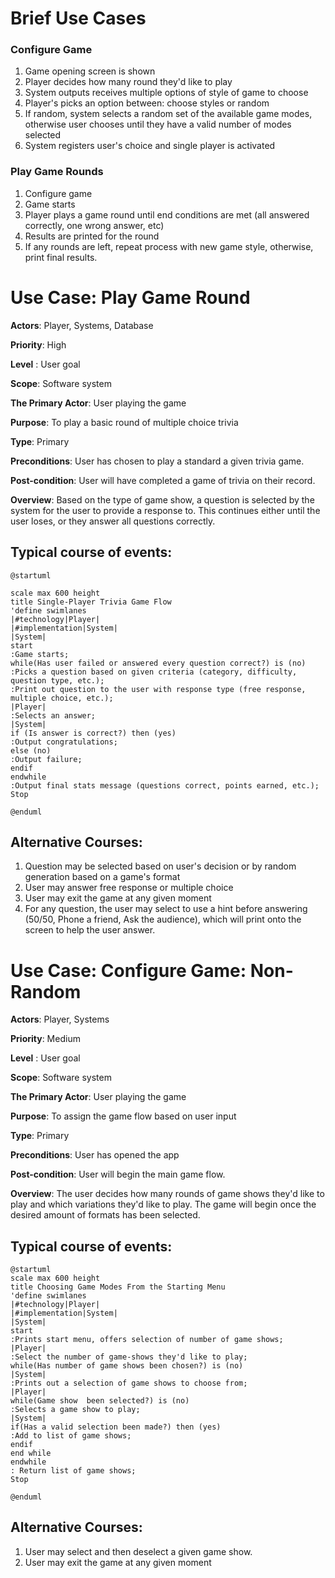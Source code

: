 # Brief Use Cases

### Configure Game
1. Game opening screen is shown
2. Player decides how many round they'd like to play
3. System outputs receives multiple options of style of game to choose
4. Player's picks an option between: choose styles or random
5. If random, system selects a random set of the available game modes, otherwise
user chooses until they have a valid number of modes selected
6. System registers user's choice and single player is activated




### Play Game Rounds
1. Configure game
2. Game starts
2. Player plays a game round until end conditions are met (all answered correctly, one wrong answer, etc)
3. Results are printed for the round
4. If any rounds are left, repeat process with new game style, otherwise, print final results.



Use Case: Play Game Round
=================================
**Actors**: Player, Systems, Database

**Priority**: High

**Level** : User goal

**Scope**: Software system

**The Primary Actor**: User playing the game

**Purpose**: To play a basic round of multiple choice trivia

**Type**: Primary

**Preconditions**: User has chosen to play a standard a given trivia game.

**Post-condition**: User will have completed a game of trivia on their record.

**Overview**: Based on the type of game show, a question is selected by the system for the user to provide a response to.
This continues either until the user loses, or they answer all questions correctly.

## Typical course of events:

```plantuml
@startuml

scale max 600 height
title Single-Player Trivia Game Flow
'define swimlanes
|#technology|Player|
|#implementation|System|
|System|
start
:Game starts;
while(Has user failed or answered every question correct?) is (no)
:Picks a question based on given criteria (category, difficulty, question type, etc.);
:Print out question to the user with response type (free response, multiple choice, etc.);
|Player|
:Selects an answer;
|System|
if (Is answer is correct?) then (yes)
:Output congratulations;
else (no)
:Output failure;
endif
endwhile
:Output final stats message (questions correct, points earned, etc.);
Stop

@enduml

```

Alternative Courses:
-----------
1. Question may be selected based on user's decision or by random generation based on a game's format
2. User may answer free response or multiple choice
3. User may exit the game at any given moment
4. For any question, the user may select to use a hint before answering (50/50, Phone a friend, Ask the audience),
which will print onto the screen to help the user answer.

Use Case: Configure Game: Non-Random
=================================
**Actors**: Player, Systems

**Priority**: Medium

**Level** : User goal

**Scope**: Software system

**The Primary Actor**: User playing the game

**Purpose**: To assign the game flow based on user input

**Type**: Primary

**Preconditions**: User has opened the app

**Post-condition**: User will begin the main game flow.

**Overview**: The user decides how many rounds of game shows they'd like to play and which variations they'd like to play.
The game will begin once the desired amount of formats has been selected.

Typical course of events:
----------------------
```plantuml
@startuml
scale max 600 height
title Choosing Game Modes From the Starting Menu
'define swimlanes
|#technology|Player|
|#implementation|System|
|System|
start
:Prints start menu, offers selection of number of game shows;
|Player|
:Select the number of game-shows they'd like to play;
while(Has number of game shows been chosen?) is (no)
|System|
:Prints out a selection of game shows to choose from;
|Player|
while(Game show  been selected?) is (no)
:Selects a game show to play;
|System|
if(Has a valid selection been made?) then (yes)
:Add to list of game shows;
endif
end while
endwhile
: Return list of game shows;
Stop

@enduml
```
Alternative Courses:
-----------
1. User may select and then deselect a given game show.
2. User may exit the game at any given moment
